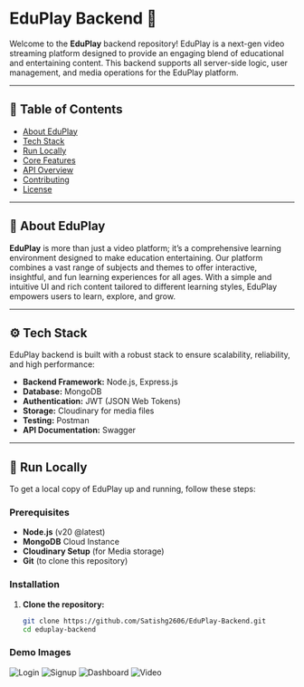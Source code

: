 # EduPlay Backend 🚀

Welcome to the **EduPlay** backend repository! EduPlay is a next-gen video streaming platform designed to provide an engaging blend of educational and entertaining content. This backend supports all server-side logic, user management, and media operations for the EduPlay platform.

---

## 🌟 Table of Contents

- [About EduPlay](#about-eduplay)
- [Tech Stack](#tech-stack)
- [Run Locally](#run-locally)
- [Core Features](#core-features)
- [API Overview](#api-overview)
- [Contributing](#contributing)
- [License](#license)

---

## 📖 About EduPlay

**EduPlay** is more than just a video platform; it’s a comprehensive learning environment designed to make education entertaining. Our platform combines a vast range of subjects and themes to offer interactive, insightful, and fun learning experiences for all ages. With a simple and intuitive UI and rich content tailored to different learning styles, EduPlay empowers users to learn, explore, and grow.

---

## ⚙️ Tech Stack

EduPlay backend is built with a robust stack to ensure scalability, reliability, and high performance:

- **Backend Framework:** Node.js, Express.js
- **Database:** MongoDB
- **Authentication:** JWT (JSON Web Tokens)
- **Storage:** Cloudinary for media files
- **Testing:** Postman
- **API Documentation:** Swagger

---

## 🚀 Run Locally

To get a local copy of EduPlay up and running, follow these steps:

### Prerequisites

- **Node.js** (v20 @latest)
- **MongoDB** Cloud Instance
- **Cloudinary Setup** (for Media storage)
- **Git** (to clone this repository)

### Installation

1. **Clone the repository:**
   ```bash
   git clone https://github.com/Satishg2606/EduPlay-Backend.git
   cd eduplay-backend

### Demo Images 
![Login](#/public/temp/Login.png)
![Signup](#/public/temp/signup.png)
![Dashboard](#/public/temp/Dashboard.png)
![Video](#/public/temp/Videopage.png)




